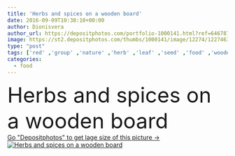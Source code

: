 ```yaml
---
title: 'Herbs and spices on a wooden board'
date: 2016-09-09T10:38:10+00:00
author: Dionisvera
author_url: https://depositphotos.com/portfolio-1000141.html?ref=64678756
image: https://st2.depositphotos.com/thumbs/1000141/image/12274/122746384/api_thumb_450.jpg?forcejpeg=true
type: "post"
tags: ['red' ,'group' ,'nature' ,'herb' ,'leaf' ,'seed' ,'food' ,'wooden' ,'board' ,'ingredient' ,'spoon' ,'dill' ,'mustard' ,'pink' ,'pepper' ,'bowl' ,'rosemary' ,'organic' ,'aroma' ,'laurel' ,'olive' ,'dry' ,'collection' ,'basil' ,'powder' ,'spice' ,'seasoning' ,'mint' ,'salt' ,'vanilla' ,'coriander' ,'oregano' ,'cinnamon' ,'cloves' ,'cumin' ,'cardamom' ,'nutmeg' ,'thyme' ,'sage' ,'anise' ,'himalayas' ,'allspice' ,'melisa' ]
categories: 
  - food
---
```

<div aling="center">
            <font size="60"> Herbs and spices on a wooden board</font>   
</div>
<div>
    <a href='https://st2.depositphotos.com/thumbs/1000141/image/12274/122746384/api_thumb_450.jpg?forcejpeg=true?ref=64678756' target=_blank > Go "Depositphotos" to get lage size of this picture ->
        <img href='https://st2.depositphotos.com/thumbs/1000141/image/12274/122746384/api_thumb_450.jpg?forcejpeg=true?ref=64678756' src='https://st2.depositphotos.com/1000141/12274/i/950/depositphotos_122746384-stock-photo-herbs-and-spices-on-a.jpg?forcejpeg=true' alt='Herbs and spices on a wooden board' >
    </a>
</div>
